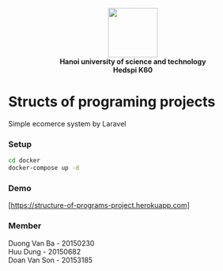 <p align="center">
    <img src="https://www.northampton.ac.uk/wp-content/uploads/2015/10/Hanoi-University-of-Science-and-Technology-logo-200x300.png" width="100px"><br/>
    <b>Hanoi university of science and technology<br/>Hedspi K60</b>
</p>

# Structs of programing projects
Simple ecomerce system by Laravel

### Setup
```bash
cd docker
docker-compose up -d
```

### Demo 
[https://structure-of-programs-project.herokuapp.com]

### Member
Duong Van Ba  - 20150230<br/>
Huu Dung - 20150682<br/>
Doan Van Son  - 20153185<br/>

